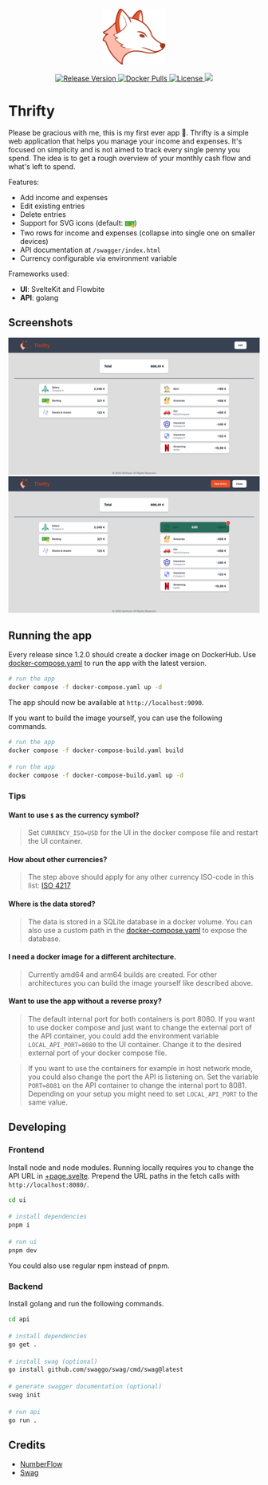 <p align="center">
    <img src="ui/src/icons/fox.svg" width="25%">
</p>
<p align="center">
  <a href="https://github.com/tiehfood/thrifty/releases/latest">
    <img src="https://img.shields.io/github/release/tiehfood/thrifty.svg" alt="Release Version"/>
  </a>
  <a href="https://hub.docker.com/r/tiehfood/thrifty-ui">
    <img alt="Docker Pulls" src="https://img.shields.io/docker/pulls/tiehfood/thrifty-ui"/>
  </a>
  <a href="LICENSE">
    <img src="https://img.shields.io/github/license/tiehfood/thrifty.svg" alt="License"/>
  </a>
  <a href="https://github.com/tiehfood/thrifty">
    <img src="https://img.shields.io/github/stars/tiehfood/thrifty?style=flat&label=github+stars"/>
  </a>
</p>

# Thrifty

Please be gracious with me, this is my first ever app 🙈.  Thrifty is a simple web application that helps you manage your income and expenses.
It's focused on simplicity and is not aimed to track every single penny you spend.
The idea is to get a rough overview of your monthly cash flow and what's left to spend.

Features:
- Add income and expenses
- Edit existing entries
- Delete entries
- Support for SVG icons (default: <img width=19 align=center alt="dollar" src="doc/default-icon.svg"/>)
- Two rows for income and expenses (collapse into single one on smaller devices)
- API documentation at `/swagger/index.html`
- Currency configurable via environment variable

Frameworks used:

- __UI__: SvelteKit and Flowbite
- __API__: golang

## Screenshots
![Screenshot1](doc/screenshot_1.png)
![Screenshot2](doc/screenshot_2.png)

## Running the app

Every release since 1.2.0 should create a docker image on DockerHub.
Use [docker-compose.yaml](docker-compose.yaml) to run the app with the latest version.

```bash
# run the app
docker compose -f docker-compose.yaml up -d
```
The app should now be available at `http://localhost:9090`.

If you want to build the image yourself, you can use the following commands.
```bash
# run the app
docker compose -f docker-compose-build.yaml build

# run the app
docker compose -f docker-compose-build.yaml up -d
```

### Tips
#### Want to use `$` as the currency symbol?
>Set `CURRENCY_ISO=USD` for the UI in the docker compose file and restart the UI container.
#### How about other currencies?
> The step above should apply for any other currency ISO-code in this list: [ISO 4217](https://de.wikipedia.org/wiki/ISO_4217)
#### Where is the data stored?
> The data is stored in a SQLite database in a docker volume. You can also use a custom path in the [docker-compose.yaml](docker-compose.yaml) to expose the database.
#### I need a docker image for a different architecture.
> Currently amd64 and arm64 builds are created. For other architectures you can build the image yourself like described above.
#### Want to use the app without a reverse proxy?
> The default internal port for both containers is port 8080.
> If you want to use docker compose and just want to change the external port of the API container, you could add the environment variable `LOCAL_API_PORT=8080` to the UI container.
> Change it to the desired external port of your docker compose file.

> If you want to use the containers for example in host network mode, you could also change the port the API is listening on.
> Set the variable `PORT=8081` on the API container to change the internal port to 8081.
> Depending on your setup you might need to set `LOCAL_API_PORT` to the same value.


## Developing

### Frontend
Install node and node modules.
Running locally requires you to change the API URL in [+page.svelte](ui/src/routes/+page.svelte).
Prepend the URL paths in the fetch calls with `http://localhost:8080/`.
```bash
cd ui

# install dependencies
pnpm i

# run ui
pnpm dev
```
You could also use regular npm instead of pnpm.
### Backend
Install golang and run the following commands.
```bash
cd api

# install dependencies
go get .

# install swag (optional)
go install github.com/swaggo/swag/cmd/swag@latest

# generate swagger documentation (optional)
swag init

# run api
go run .
```

## Credits
- [NumberFlow](https://number-flow.barvian.me/svelte)
- [Swag](https://github.com/swaggo/swag)